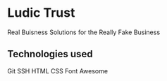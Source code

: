# Ludic Trust
Real Buisness Solutions for the Really Fake Business

## Technologies used
Git
SSH
HTML
CSS
Font Awesome